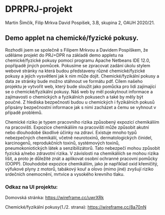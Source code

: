 # DPRPRJ-projekt
 Martin Šimčík, Filip Mrkva David Pospíšek, 3.B, skupina 2, OAUH 2020/21.
## Demo applet na chemické/fyzické pokusy.
 Rozhodli jsem se společně s Filipem Mrkvou a Davidem Pospíškem, že uděláme projekt do PRJ+DPR na základě demo appletu na chemické/fyzické pokusy pomocí programu Apache Netbeans IDE 12.0, popřípadě jiných pomůcek. Pokusíme se zpracovat zadání úkolu stylem webové stránky na která budou představeny různé chemické/fyzické pokusy a jejich vysvětlení jak k nim může dojít. Chemické/fyzikální pokusy a data ze stránky bude možno stáhnout ve formátu pdf. Cílem našeho projektu je vytvořit web, který bude sloužit jako pomůcka pro lidi zajímající se o chemické/fyzikální pokusy. Náš web by měl poskytnout informace a zajímavosti o chemických a fyzikálních pokusech a také by měly být poučné. Z hlediska bezpečnosti budou u chemických i fyzikálních pokusů připsány bezpečnostní informace jak s nimi zacházet a čemu se vyhnout v případě problémů.
 
Chemické riziko je typem pracovního rizika způsobený expozicí chemikáliím na pracovišti. Expozice chemikáliím na pracovišti může způsobit akutní nebo dlouhodobé škodlivé účinky na zdraví. Existuje mnoho typů nebezpečných chemikálií, včetně neurotoxinů, dermatologických činidel, karcinogenů, reprodukčních toxinů, systémových toxinů, pneumokoniotických látek a senzibilizátorů. Tato nebezpečí mohou způsobit fyzická a/nebo zdravotní rizika. V závislosti na chemikáliích se mohou rizika lišit, a proto je důležité znát a aplikovat osobní ochranné pracovní pomůcky (OOPP). Dlouhodobé expozice chemikáliím, jako je například oxid křemičitý, výfukové plyny z motorů, tabákový kouř a olovo (mimo jiné) zvyšují riziko srdečních onemocnění, mrtvice a vysokého krevního tlaku.
### Odkaz na UI projektu:
Domovská stránka: https://wireframe.cc/uwrXRk 

Chemické/fyzikální pokusy(1./2. strana): https://wireframe.cc/8a70nN

